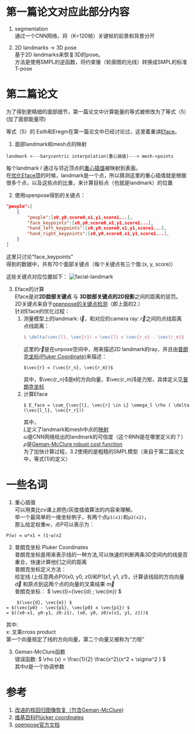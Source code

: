 # 第一篇论文对应此部分内容  

1. segmentation  
通过一个CNN网络，将（K=120帧）关键帧的前景和背景分开

1. 2D landmarks -> 3D pose  
基于2D landmarks来恢复3D的pose。  
方法是使用SMPL的逆函数，将约束锥（轮廓图的光线）转换成SMPL的标准T-pose

# 第二篇论文  
为了得到更精细的面部细节，第一篇论文中计算能量的等式被修改为了等式（5） (加了面部能量项)  

等式（5）的 Esilh和Eregm在第一篇论文中已经讨论过，这里着重讲[Eface](#e-face)。

1. <span id="map">面部landmark和mesh点的映射</span>
```
landmark <---barycentric interpolation(重心插值)---> mesh->points
```
每个landmark *l* 通过与邻近顶点的[重心插值](#gravity)被映射到表面。  
在[优化Eface项](#e-face)的时候，landmark是一个点，所以猜测这里的重心插值就是根据很多个点，以及这些点的比重，来计算目标点（也就是landmark）的位置 

2. <span id="openpose">使用openpose得到的关键点：</span>  
```json
"people":[
    {
        "people":[x0,y0,score0,x1,y1,score1...],
        "face_keypoints":[x0,y0,score0,x1,y1,score1...],
        "hand_left_keypoints":[x0,y0,score0,x1,y1,score1...],
        "hand_right_keypoints":[x0,y0,score0,x1,y1,score1...],
    }
]
```
这里只讨论"face_keypoints"  
得到的数据中，共有70个面部关键点（每个关键点有三个值:(x, y, score)）  

这些关键点对应位置如下：
![facial-landmark](https://raw.githubusercontent.com/CMU-Perceptual-Computing-Lab/openpose/master/doc/media/keypoints_face.png)  

3. <span id="e-face">Eface的计算</span>  
Eface是对**2D脸部关键点** 与 **3D脸部关键点的2D投影**之间的距离的惩罚。  
2D关键点来自于[openpose的关键点检测](#openpose)（即上面的2.）  
针对Eface的优化过程：  
    1. 测量模型上的landmark: $\vec{l}$，和对应的camera ray: $\vec{r}$之间的点线距离  
        点线距离： 
        ```latex
        $ \delta(\vec{l}, \vec{r}) = \vec{l} x \vec{r_n} - \vec{r_m}$
        ```
        这里的$\vec{r}$是在unpose空间中，用来描述2D landmark的ray，并且由[普朗克坐标(Pluker Coordinate)](#pluker)来描述：  
        ```
        $\vec{r} = (\vec{r_n}, \vec{r_m})$
        ```
        其中，$\vec{r_n}$是**r**的方向向量，$\vec{r_m}$是力矩，具体定义见[普朗克坐标](#pluker)  
    1. 计算Eface  
        ```
        $ E_face = \sum_{\vec{l}, \vec{r} \in L} \omega_l \rho ( \delta (\vec{l_l}, \vec{r_r}))
        ```
        其中，  
        $L$定义了landmark和mesh中点的[映射](#map)  
        $\omega$是CNN网络给出的landmark的可信度（这个RNN是在哪里定义的？）  
        $\rho$是[Geman-McClure robust cost function](#geman)  
        为了加快计算过程，3.2使用的是粗糙的SMPL模型（来自于第二篇论文中，等式(1)的定义）  

# 一些名词
1. <span id="gravity">重心插值</span>  
可以用类比cv课上颜色/灰度插值算法的内容来理解。  
举一个最简单的一维坐标例子，有两个点`p1(x1)`和`p2(x2)`，  
那么给定权重w，点P可以表示为：  
```
P(w) = w*x1 + (1-w)x2
```

2. <span id="pluker">普朗克坐标 Pluker Coordinates</span>  
普朗克坐标是用来表示线的一种方法,可以快速的判断两条3D空间内的线是否重合，快速计算他们之间的距离  
普朗克坐标定义方法：  
给定线 $l$上任意两点P0(x0, y0, z0)和P1(x1, y1, z1)，计算该线段的方向向量 $\vec{d}$ 和原点到这两个点的向量的叉乘结果 $\vec{m}$   
普朗克坐标：
$ \vec{l}=(\vec{d} ; \vec{m}) $
```
    $(\vec{d}, \vec{m}) $
= $(\vec{p0} - \vec{p1}, \vec{p0} x \vec{p1}) $
= $((x0-x1, y0-y1, z0-z1), (x0, y0, z0)x(x1, y1, z1))$
```
其中:  
​    x: 叉乘cross product  
​    第一个向量规定了线的方向向量，第二个向量又被称为“力矩”

3. <span id="geman">Geman-McClure函数</span>  
错误函数: $ \rho (x) = \frac{1}{2} \frac{x^2}{x^2 + \sigma^2 } $  
其中$\sigma$是一个协调参数
# 参考  
1. [改进的核回归图像恢复（包含Geman-McClure)](http://www.docin.com/p-1234969747.html)  
1. [维基百科Plücker coordinates](https://en.wikipedia.org/wiki/Pl%C3%BCcker_coordinates)  
1. [openpose官方文档](https://github.com/CMU-Perceptual-Computing-Lab/openpose/blob/master/doc/output.md)

